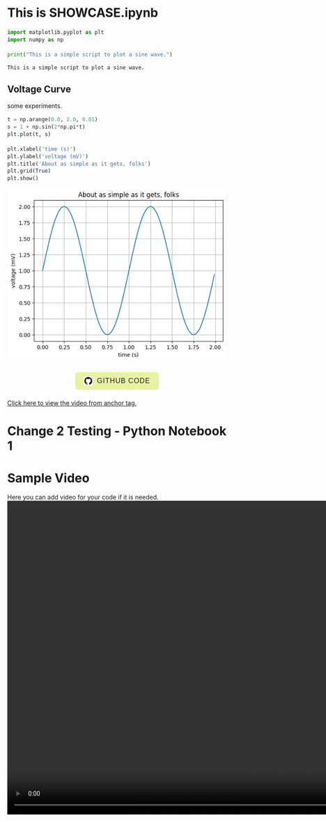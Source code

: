 # This is SHOWCASE.ipynb


```python
import matplotlib.pyplot as plt
import numpy as np

print("This is a simple script to plot a sine wave.")
```

    This is a simple script to plot a sine wave.


## Voltage Curve

some experiments.


```python
t = np.arange(0.0, 2.0, 0.01)
s = 1 + np.sin(2*np.pi*t)
plt.plot(t, s)

plt.xlabel('time (s)')
plt.ylabel('voltage (mV)')
plt.title('About as simple as it gets, folks')
plt.grid(True)
plt.show()

```


    
![png](NOTEBOOK_files/NOTEBOOK_3_0.png)
    


<style>
  .github-btn {
    border: none; border-radius: 6px; padding: 16px 32px;
    font-size: 18px; font-weight: 500; cursor: pointer;
    margin: 8px 0; transition: transform 0.1s; letter-spacing: 1px;
  }
  .github-btn:active { transform: scale(0.85) }
</style>
<div style="display:flex; justify-content:center; align-items:center ;text-align: center">
  <a href="https://github.com" target="_blank" style="text-decoration: none">
    <button
      class="github-btn" style="background-color: #e9f2a2; color: #16232a;
        border: none; padding: 10px 20px; font-size: 16px; display: flex;
        align-items: center; cursor: pointer;">
      <img src="contents/github-logo.svg" alt="GitHub Logo" style="width: 20px; height: 20px; margin-right: 10px"/>
      GITHUB CODE
    </button>
  </a>
</div>

<a href="contents/sample.mp4" target="_blank">Click here to view the video from anchor tag.</a>
# Change 2 Testing - Python Notebook 1
# Sample Video
Here you can add video for your code if it is needed.
<video width="1280" height="720" controls>
    <source src="contents/sample.mp4" type="video/mp4">
    Your browser does not support the video tag.
</video>
